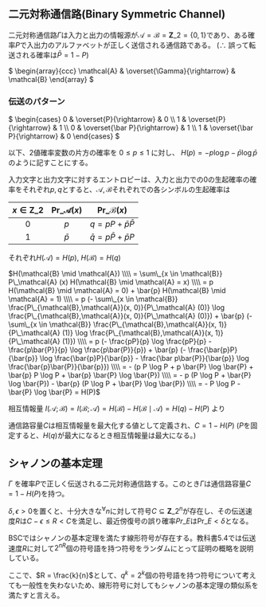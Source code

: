 ## 二元対称通信路(Binary Symmetric Channel)

二元対称通信路$\Gamma$は入力と出力の情報源が$\mathcal{A} = \mathcal{B} = \boldsymbol{Z}\_2 = \lbrace 0, 1 \rbrace$であり、ある確率$P$で入出力のアルファベットが正しく送信される通信路である。
($\therefore$ 誤って転送される確率は$\bar P = 1 - P$)

$
\begin{array}{ccc}
  \mathcal{A} & \overset{\Gamma}{\rightarrow} & \mathcal{B}
\end{array}
$

### 伝送のパターン
$
\begin{cases}
  0           & \overset{P}{\rightarrow} & 0 \\\\
  1           & \overset{P}{\rightarrow} & 1 \\\\
  0           & \overset{\bar P}{\rightarrow} & 1 \\\\
  1           & \overset{\bar P}{\rightarrow} & 0
\end{cases}
$

以下、$2$値確率変数の片方の確率を $0 \leq p \leq 1$ に対し、 $H(p) = -p \log p - \bar{p} \log \bar{p}$ のように記すことにする。

入力文字と出力文字に対するエントロピーは、入力と出力での$0$の生起確率の確率をそれぞれ$p, q$とすると、$\mathcal{A}, \mathcal{B}$それぞれでの各シンボルの生起確率は

|$x \in \boldsymbol{Z}\_2$|$\text{Pr}\_\mathcal{A} (x)$|$\text{Pr}\_\mathcal{B} (x)$     |
|:-----------------------:|:--------------------------:|:-------------------------------:|
|$0$                      |$p$                         |$q = pP + \bar{p} \bar{P}$       |
|$1$                      |$\bar{p}$                   |$\bar{q} = p \bar{P} + \bar{p} P$|

それぞれ$H(\mathcal{A}) = H(p)$, $H(\mathcal{B}) = H(q)$ 

$H(\mathcal{B} \mid \mathcal{A}) \\\\
 = \sum\_{x \in \mathcal{B}} P\_\mathcal{A} (x) H(\mathcal{B} \mid \mathcal{A} = x) \\\\
 = p H(\mathcal{B} \mid \mathcal{A} = 0) + \bar{p} H(\mathcal{B} \mid \mathcal{A} = 1) \\\\
 = p (- \sum\_{x \in \mathcal{B}} \frac{P\_{\mathcal{B},\mathcal{A}}(x, 0)}{P\_\mathcal{A} (0)} \log \frac{P\_{\mathcal{B},\mathcal{A}}(x, 0)}{P\_\mathcal{A} (0)}) + \bar{p} (- \sum\_{x \in \mathcal{B}} \frac{P\_{\mathcal{B},\mathcal{A}}(x, 1)}{P\_\mathcal{A} (1)} \log \frac{P\_{\mathcal{B},\mathcal{A}}(x, 1)}{P\_\mathcal{A} (1)}) \\\\
 = p (- \frac{pP}{p} \log \frac{pP}{p} - \frac{p\bar{P}}{p} \log \frac{p\bar{P}}{p}) + \bar{p} (- \frac{\bar{p}P}{\bar{p}} \log \frac{\bar{p}P}{\bar{p}} - \frac{\bar p\bar{P}}{\bar{p}} \log \frac{\bar{p}\bar{P}}{\bar{p}}) \\\\
 = - (p P \log P + p \bar{P} \log \bar{P} + \bar{p} P \log P + \bar{p} \bar{P} \log \bar{P}) \\\\
 = - p (P \log P + \bar{P} \log \bar{P}) - \bar{p} (P \log P + \bar{P} \log \bar{P}) \\\\
 = - P \log P - \bar{P} \log \bar{P} = H(P)$

相互情報量 $I(\mathcal{A} ; \mathcal{B}) = I(\mathcal{B}; \mathcal{A}) = H(\mathcal{B}) - H(\mathcal{B} \mid \mathcal{A}) = H(q) - H(P)$ より

通信路容量$C$は相互情報量を最大化する値として定義され、$C = 1 - H(P)$ ($P$を固定すると、$H(q)$が最大になるとき相互情報量は最大になる。)

## シャノンの基本定理

$\Gamma$ を確率$P$で正しく伝送される二元対称通信路する。このとき$\Gamma$は通信路容量$C = 1 - H(P)$を持つ。

$\delta , \epsilon > 0$を置くと、十分大きな${}^\forall n$に対して符号$C \subseteq \boldsymbol{Z}\_2^n$が存在し、その伝送速度$R$は$C - \epsilon \leq R < C$を満足し、最近傍復号の誤り確率$Pr\_E$は$\text{Pr}\_E  < \delta$となる。

BSCではシャノンの基本定理を満たす線形符号が存在する。教科書5.4では伝送速度$R$に対して$2^{nR}$個の符号語を持つ符号をランダムにとって証明の概略を説明している。

ここで、$R = \frac{k}{n}$として、$q^k = 2^k$個の符号語を持つ符号について考えても一般性を失わないため、線形符号に対してもシャノンの基本定理の類似系を満たすと言える。
